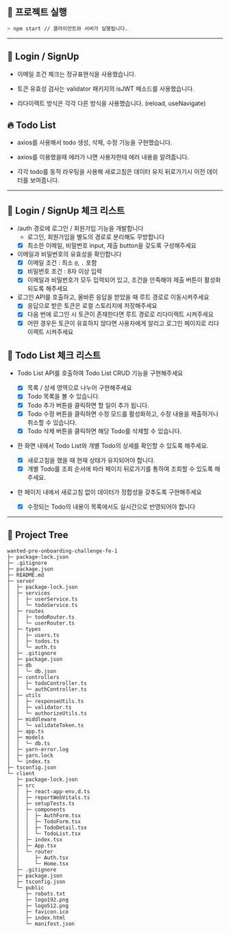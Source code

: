 ## 🎉 프로젝트 실행

```bash
> npm start // 클라이언트와 서버가 실행됩니다.
```

---

## 🚀 Login / SignUp

- 이메일 조건 체크는 정규표현식을 사용했습니다.

- 토큰 유효성 검사는 validator 패키지의 isJWT 메소드를 사용했습니다.

- 리다이렉트 방식은 각각 다른 방식을 사용했습니다. (reload, useNavigate)

## 🔥 Todo List

- axios를 사용해서 todo 생성, 삭제, 수정 기능을 구현했습니다.

- axios를 이용했을때 에러가 나면 사용자한테 에러 내용을 알려줍니다.

- 각각 todo를 동적 라우팅을 사용해 새로고침은 데이터 유지 뒤로가기시 이전 데이터를 보여줍니다.

---

## 📝 Login / SignUp 체크 리스트

- /auth 경로에 로그인 / 회원가입 기능을 개발합니다
  - 로그인, 회원가입을 별도의 경로로 분리해도 무방합니다
  - [x] 최소한 이메일, 비밀번호 input, 제출 button을 갖도록 구성해주세요
- 이메일과 비밀번호의 유효성을 확인합니다
  - [x] 이메일 조건 : 최소 `@`, `.` 포함
  - [x] 비밀번호 조건 : 8자 이상 입력
  - [x] 이메일과 비밀번호가 모두 입력되어 있고, 조건을 만족해야 제출 버튼이 활성화 되도록 해주세요
- 로그인 API를 호출하고, 올바른 응답을 받았을 때 루트 경로로 이동시켜주세요
  - [x] 응답으로 받은 토큰은 로컬 스토리지에 저장해주세요
  - [x] 다음 번에 로그인 시 토큰이 존재한다면 루트 경로로 리다이렉트 시켜주세요
  - [x] 어떤 경우든 토큰이 유효하지 않다면 사용자에게 알리고 로그인 페이지로 리다이렉트 시켜주세요

## 📝 Todo List 체크 리스트

- Todo List API를 호출하여 Todo List CRUD 기능을 구현해주세요
  - [x] 목록 / 상세 영역으로 나누어 구현해주세요
  - [x] Todo 목록을 볼 수 있습니다.
  - [x] Todo 추가 버튼을 클릭하면 할 일이 추가 됩니다.
  - [x] Todo 수정 버튼을 클릭하면 수정 모드를 활성화하고, 수정 내용을 제출하거나 취소할 수 있습니다.
  - [x] Todo 삭제 버튼을 클릭하면 해당 Todo를 삭제할 수 있습니다.
- 한 화면 내에서 Todo List와 개별 Todo의 상세를 확인할 수 있도록 해주세요.
  - [x] 새로고침을 했을 때 현재 상태가 유지되어야 합니다.
  - [x] 개별 Todo를 조회 순서에 따라 페이지 뒤로가기를 통하여 조회할 수 있도록 해주세요.
- 한 페이지 내에서 새로고침 없이 데이터가 정합성을 갖추도록 구현해주세요

  - [x] 수정되는 Todo의 내용이 목록에서도 실시간으로 반영되어야 합니다

---

## 🎄 Project Tree

```
wanted-pre-onboarding-challenge-fe-1
├─ package-lock.json
├─ .gitignore
├─ package.json
├─ README.md
├─ server
│  ├─ package-lock.json
│  ├─ services
│  │  ├─ userService.ts
│  │  └─ todoService.ts
│  ├─ routes
│  │  ├─ todoRouter.ts
│  │  └─ userRouter.ts
│  ├─ types
│  │  ├─ users.ts
│  │  ├─ todos.ts
│  │  └─ auth.ts
│  ├─ .gitignore
│  ├─ package.json
│  ├─ db
│  │  └─ db.json
│  ├─ controllers
│  │  ├─ todoController.ts
│  │  └─ authController.ts
│  ├─ utils
│  │  ├─ responseUtils.ts
│  │  ├─ validator.ts
│  │  └─ authorizeUtils.ts
│  ├─ middleware
│  │  └─ validateToken.ts
│  ├─ app.ts
│  ├─ models
│  │  └─ db.ts
│  ├─ yarn-error.log
│  ├─ yarn.lock
│  └─ index.ts
├─ tsconfig.json
└─ client
   ├─ package-lock.json
   ├─ src
   │  ├─ react-app-env.d.ts
   │  ├─ reportWebVitals.ts
   │  ├─ setupTests.ts
   │  ├─ components
   │  │  ├─ AuthForm.tsx
   │  │  ├─ TodoForm.tsx
   │  │  ├─ TodoDetail.tsx
   │  │  └─ TodoList.tsx
   │  ├─ index.tsx
   │  ├─ App.tsx
   │  └─ router
   │     ├─ Auth.tsx
   │     └─ Home.tsx
   ├─ .gitignore
   ├─ package.json
   ├─ tsconfig.json
   └─ public
      ├─ robots.txt
      ├─ logo192.png
      ├─ logo512.png
      ├─ favicon.ico
      ├─ index.html
      └─ manifest.json

```
